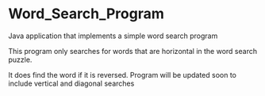 # Word_Search_Program
Java application that implements a simple word search program

This program only searches for words that are horizontal in the word search puzzle.

It does find the word if it is reversed. Program will be updated soon to include vertical and diagonal searches

